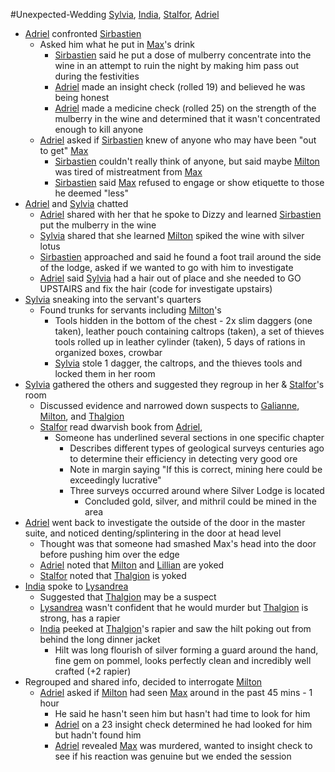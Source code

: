 #Unexpected-Wedding 
[Sylvia](PCs/Past/Sylvia.md), [India](PCs/Current/India.md), [Stalfor](PCs/Current/Stalfor.md), [Adriel](PCs/Current/Adriel.md)

- [Adriel](PCs/Current/Adriel.md) confronted [Sirbastien](NPCs/Living/Sirbastien.md)
	- Asked him what he put in [Max](NPCs/Deceased/Max.md)'s drink
		- [Sirbastien](NPCs/Living/Sirbastien.md) said he put a dose of mulberry concentrate into the wine in an attempt to ruin the night by making him pass out during the festivities
		- [Adriel](PCs/Current/Adriel.md) made an insight check (rolled 19) and believed he was being honest
		- [Adriel](PCs/Current/Adriel.md) made a medicine check (rolled 25) on the strength of the mulberry in the wine and determined that it wasn't concentrated enough to kill anyone
	- [Adriel](PCs/Current/Adriel.md) asked if [Sirbastien](NPCs/Living/Sirbastien.md) knew of anyone who may have been "out to get" [Max](NPCs/Deceased/Max.md)
		- [Sirbastien](NPCs/Living/Sirbastien.md) couldn't really think of anyone, but said maybe [Milton](NPCs/Living/Milton.md) was tired of mistreatment from [Max](NPCs/Deceased/Max.md)
		- [Sirbastien](NPCs/Living/Sirbastien.md) said [Max](NPCs/Deceased/Max.md) refused to engage or show etiquette to those he deemed "less"
- [Adriel](PCs/Current/Adriel.md) and [Sylvia](PCs/Past/Sylvia.md) chatted
	- [Adriel](PCs/Current/Adriel.md) shared with her that he spoke to Dizzy and learned [Sirbastien](NPCs/Living/Sirbastien.md) put the mulberry in the wine
	- [Sylvia](PCs/Past/Sylvia.md) shared that she learned [Milton](NPCs/Living/Milton.md) spiked the wine with silver lotus
	- [Sirbastien](NPCs/Living/Sirbastien.md) approached and said he found a foot trail around the side of the lodge, asked if we wanted to go with him to investigate
	- [Adriel](PCs/Current/Adriel.md) said [Sylvia](PCs/Past/Sylvia.md) had a hair out of place and she needed to GO UPSTAIRS and fix the hair (code for investigate upstairs)
- [Sylvia](PCs/Past/Sylvia.md) sneaking into the servant's quarters
	- Found trunks for servants including [Milton](NPCs/Living/Milton.md)'s
		- Tools hidden in the bottom of the chest - 2x slim daggers (one taken), leather pouch containing caltrops (taken), a set of thieves tools rolled up in leather cylinder (taken), 5 days of rations in organized boxes, crowbar
		- [Sylvia](PCs/Past/Sylvia.md) stole 1 dagger, the caltrops, and the thieves tools and locked them in her room
- [Sylvia](PCs/Past/Sylvia.md) gathered the others and suggested they regroup in her & [Stalfor](PCs/Current/Stalfor.md)'s room
	- Discussed evidence and narrowed down suspects to [Galianne](NPCs/Living/Galianne.md), [Milton](NPCs/Living/Milton.md), and [Thalgion](NPCs/Deceased/Thalgion.md)
	- [Stalfor](PCs/Current/Stalfor.md) read dwarvish book from [Adriel](PCs/Current/Adriel.md), 
		- Someone has underlined several sections in one specific chapter
			- Describes different types of geological surveys centuries ago to determine their efficiency in detecting very good ore
			- Note in margin saying "If this is correct, mining here could be exceedingly lucrative"
			- Three surveys occurred around where Silver Lodge is located
				- Concluded gold, silver, and mithril could be mined in the area
- [Adriel](PCs/Current/Adriel.md) went back to investigate the outside of the door in the master suite, and noticed denting/splintering in the door at head level
	- Thought was that someone had smashed Max's head into the door before pushing him over the edge
	- [Adriel](PCs/Current/Adriel.md) noted that [Milton](NPCs/Living/Milton.md) and [Lillian](NPCs/Living/Lillian.md) are yoked
	- [Stalfor](PCs/Current/Stalfor.md) noted that [Thalgion](NPCs/Deceased/Thalgion.md) is yoked
- [India](PCs/Current/India.md) spoke to [Lysandrea](NPCs/Living/Lysandrea.md)
	- Suggested that [Thalgion](NPCs/Deceased/Thalgion.md) may be a suspect
	- [Lysandrea](NPCs/Living/Lysandrea.md) wasn't confident that he would murder but [Thalgion](NPCs/Deceased/Thalgion.md) is strong, has a rapier
	- [India](PCs/Current/India.md) peeked at [Thalgion](NPCs/Deceased/Thalgion.md)'s rapier and saw the hilt poking out from behind the long dinner jacket
		- Hilt was long flourish of silver forming a guard around the hand, fine gem on pommel, looks perfectly clean and incredibly well crafted (+2 rapier)
- Regrouped and shared info, decided to interrogate [Milton](NPCs/Living/Milton.md)
	- [Adriel](PCs/Current/Adriel.md) asked if [Milton](NPCs/Living/Milton.md) had seen [Max](NPCs/Deceased/Max.md) around in the past 45 mins - 1 hour
		- He said he hasn't seen him but hasn't had time to look for him
		- [Adriel](PCs/Current/Adriel.md) on a 23 insight check determined he had looked for him but hadn't found him
		- [Adriel](PCs/Current/Adriel.md) revealed [Max](NPCs/Deceased/Max.md) was murdered, wanted to insight check to see if his reaction was genuine but we ended the session